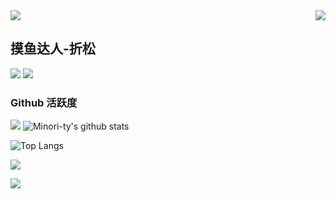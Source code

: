 <img src="https://readme-typing-svg.herokuapp.com/?lines=Hello;Guy!&font=Roboto" />
<img align="right" src="https://count.getloli.com/get/@:Cx330-502?theme=rule34">

## 摸鱼达人-折松

<!-- 热爱前端、热爱技术。工作经验1年。喜欢参与一些开源项目的讨论。 -->
<p>
<img src="https://img.shields.io/static/v1?label=Program&message=Python&color=blue"/>
<a href="https://cx330-502.github.io"><img src="https://img.shields.io/static/v1?label=Blog&message=person&color=red"/></a>
</p>


<!-- ### **技术栈:** -->

<!-- <a href="https://v3.cn.vuejs.org"><code><img height="20" src="./images/vue.png"></code></a>
<a href="https://reactjs.org/"><code><img height="20" src="./images/react.svg"></code></a>
<a href="https://nextjs.org/"><code><img height="20" src="./images/next.png"></code></a>
<a href="https://www.tslang.cn/index.html"><code><img height="20" src="./images/typescript.png"></code></a>
<a href="https://webpack.js.org/"><code><img height="20" src="./images/webpack.svg"></code></a>
<a href="https://cn.vitejs.dev"><code><img height="20" src="./images/vite.png"></code></a>
<a href="https://sass-lang.com"><code><img height="20" src="./images/sass2.png"></code></a>
<a href="https://tailwindcss.com"><code><img height="20" src="./images/tailwindcss.png"></code></a>
<a href="https://go.dev/"><code><img height="20" src="./images/golang.png"></code></a>
<a href="https://www.docker.com"><code><img height="20" src="./images/docker.png"></code></a> -->

<!-- ### 开源项目 -->

<!-- [![](https://github-readme-stats.vercel.app/api/pin/?username=Minori-ty&repo=mp4To4K-rust)](https://github.com/Minori-ty/mp4To4K-rust)
<br><br><br> -->

### Github 活跃度

[![](https://activity-graph.herokuapp.com/graph?username=Cx330-502&theme=dracula)](https://github.com/ashutosh00710/github-readme-activity-graph)
![Minori-ty's github stats](https://github-readme-stats.vercel.app/api?username=Cx330-502&show_icons=true&theme=vue)

<!-- 最常使用的语言 -->

![Top Langs](https://github-readme-stats.vercel.app/api/top-langs/?username=Cx330-502&layout=compact)

<!-- 活动统计图 -->
![](https://activity-graph.herokuapp.com/graph?username=Cx330-502&theme=github)

<!-- B站 -->
<!-- ![](https://stats.justsong.cn/api/csdn?id=CSDN用户名&theme=dark) -->
![](https://stats.justsong.cn/api/bilibili/?id=1836433271&theme=github)
